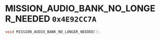 # MISSION_AUDIO_BANK_NO_LONGER_NEEDED `0x4E92CC7A`

```cpp
void MISSION_AUDIO_BANK_NO_LONGER_NEEDED();
```